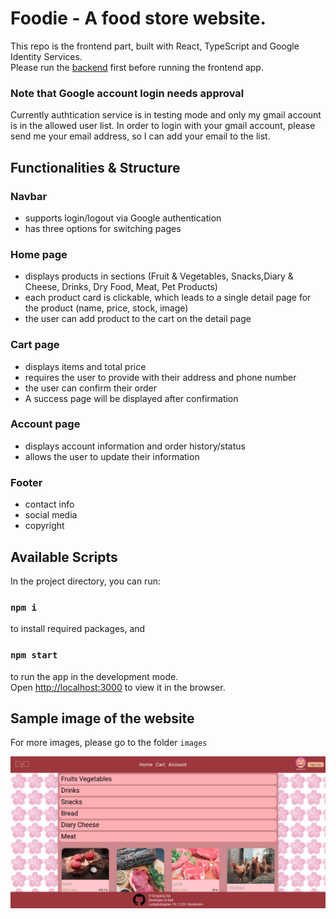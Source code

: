 # Foodie - A food store website.  
This repo is the frontend part, built with React, TypeScript and Google Identity Services.  
Please run the [backend](https://github.com/qingqing0226/FoodStore-backend) first before running the frontend app.

### Note that Google account login needs approval
Currently authtication service is in testing mode and only my gmail account is in the allowed user list.
In order to login with your gmail account, please send me your email address, so I can add your email to the list.

## Functionalities & Structure
### Navbar
- supports login/logout via Google authentication
- has three options for switching pages
### Home page
- displays products in sections (Fruit & Vegetables, Snacks,Diary & Cheese, Drinks, Dry Food, Meat, Pet Products)
- each product card is clickable, which leads to a single detail page for the product (name, price, stock, image)
- the user can add product to the cart on the detail page
### Cart page
- displays items and total price
- requires the user to provide with their address and phone number
- the user can confirm their order
- A success page will be displayed after confirmation
### Account page
- displays account information and order history/status
- allows the user to update their information
### Footer
- contact info
- social media
- copyright

## Available Scripts

In the project directory, you can run:

### `npm i`

to install required packages, and 

### `npm start`

to run the app in the development mode.\
Open [http://localhost:3000](http://localhost:3000) to view it in the browser.

## Sample image of the website

For more images, please go to the folder `images`

![homepage](images/homepage.png)





